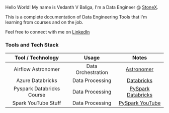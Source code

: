 Hello World! My name is Vedanth V Baliga, I'm a Data Engineer @ [StoneX](https://www.stonex.com/). 

This is a complete documentation of Data Engineering Tools that I'm learning from courses and on the job. 

Feel free to connect with me on [LinkedIn](https://www.linkedin.com/in/vedanthbaliga/)

### Tools and Tech Stack

| **Tool / Technology** | **Usage** | **Notes** |
| :---:   | :---: | :---: |
| Airflow Astronomer | Data Orchestration | [Astronomer](https://vedanthv.github.io/data-engg-docs/astronomer/)|
| Azure Databricks | Data Processing | [Databricks](https://vedanthv.github.io/data-engg-docs/databricks/)|
| Pyspark Databricks Course | Data Processing | [PySpark Databricks](https://github.com/vedanthv/data-engg-docs/blob/main/docs/Spark_Databricks_Course)|
| Spark YouTube Stuff | Data Processing | [PySpark YouTube](https://github.com/vedanthv/data-engg-docs/blob/main/docs/Spark_YT)|
